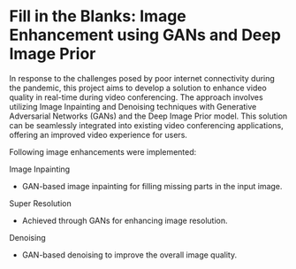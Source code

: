 # Fill in the Blanks: Image Enhancement using GANs and Deep Image Prior

In response to the challenges posed by poor internet connectivity during the pandemic, this project aims to develop a solution to enhance video quality in real-time during video conferencing. The approach involves utilizing Image Inpainting and Denoising techniques with Generative Adversarial Networks (GANs) and the Deep Image Prior model. This solution can be seamlessly integrated into existing video conferencing applications, offering an improved video experience for users.

Following image enhancements were implemented:

Image Inpainting

- GAN-based image inpainting for filling missing parts in the input image.

Super Resolution

- Achieved through GANs for enhancing image resolution.

Denoising

- GAN-based denoising to improve the overall image quality.




